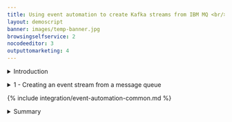```yaml
---
title: Using event automation to create Kafka streams from IBM MQ <br/>300-level live demo
layout: demoscript
banner: images/temp-banner.jpg
browsingselfservice: 2
nocodeeditor: 3
outputtomarketing: 4
---
```


<span id="top"></span>

<details markdown="1">

<summary>Introduction</summary>

Today we will see how Focus Corp, an online retailer, uses real-time transaction data to capitalize on time-sensitive revenue opportunities. 


Focus Corp has a goal of driving more revenue from its first-time customers. The marketing team want to send a high-value promotion to first-time customers immediately after a large initial order.


Focus Corp uses IBM MQ to coordinate transactions between its order management system and its payments gateway. We’ll see how these transactions can be harvested to generate an Apache Kafka event stream and exposed to other teams for reuse. The marketing team will use these event streams to precisely identify when, and to which customers, to send its highest-value promotional offers.


Let’s get started!

(Demo intro slides <a href="https://ibm.box.com/s/quzwd2gvn7zbo9oo19xi1o05gtdlvmwj" target="_blank" rel="noreferrer">here</a>)

(Printer-ready PDF of demo script <a href="https://ibm.box.com/s/jsz9v4mva1jdz7gg1fls3xk4rhgiezvh" target="_blank" rel="noreferrer">here</a>)

<br/><br/>

</details>

<p/>

<details markdown="1">

<summary>1 - Creating an event stream from a message queue</summary>

Focus Corp’s integration team exposes the enterprise’s data using event streams. This allows application teams to subscribe to the data without impacting the backend system, decoupling development, and lowering risks. The integration team has received a request to access customer orders. The order management system and its payment gateway exchange customer orders over IBM MQ. The integration team will tap into this communication, clone each of the orders and publish the messages into an event stream.

<br/>

| **1.1** | **Configure a new queue in IBM MQ for the cloned order messages** |
| :--- | :--- |
| **Narration** | Focus Corp’s integration team logs into the IBM MQ console. They create a new queue called TO.KAFKA to store the cloned order messages before they are published to Apache Kafka. |
| **Action** &nbsp; 1.1.1 | In the IBM MQ console, click on **manage**.<br/> <img src="images/1-1-MQ-Console.png" width="800" /> |
| **Action** &nbsp; 1.1.2 | Define a new queue by clicking on the **Create** button.<br/> <img src="images/1-1-MQ-Console-CreateQ-Button.png" width="800" /> |
| **Action** &nbsp; 1.1.3 | Click on the **Local** tile.<br/> <img src="images/1-1-MQ-Console-LocalQ.png" width="800" /> |
| **Action** &nbsp; 1.1.4 | Fill in **TO.KAFKA** (1) as the queue name and click **Create** (2).<br/> <img src="images/1-1-MQ-Console-CreateQ.png" width="800" /> |
| **Action** &nbsp; 1.1.5 | See the new queue in the table.<br/> <img src="images/1-1-MQ-Console-SeeNewQ.png" width="800" /> |

| **1.2** | **Configure IBM MQ to clone the orders** |
| :--- | :--- |
| **Narration** | Next the integration team identifies the queue that connects the order management system to the payment gateway. They review the messages as they are passing through MQ to verify they contain the expected payload. |
| **Action** &nbsp; 1.2.1 | Click on the **PAYMENT.REQ** queue.<br/> <img src="images/1-2-ClickQ.png" width="800" /> |
| **Action** &nbsp; 1.2.2 | Click on a message (1), scroll down (2) and show the order details (3).<br/> <img src="images/1-2-ShowMessage.png" width="800" /> |
| **Action** &nbsp; 1.2.3 | Click **Close**.<br/> <img src="images/1-2-CloseMessage.png" width="800" /> |
| **Narration** | They update the configuration to specify TO.KAFKA as the streaming queue. This causes IBM MQ to clone new messages to the PAYMENT.REQ queue. |
| **Action** &nbsp; 1.2.4 | Click the **Actions** button and select **View configuration**.<br/> <img src="images/1-2-ViewConfig.png" width="800" /> |
| **Action** &nbsp; 1.2.5 | Click the **Edit** button.<br/> <img src="images/1-2-EditConfig.png" width="800" /> |
| **Action** &nbsp; 1.2.6 | Select the **Storage** (1) section. In the Streaming queue name field type **TO.KAFKA** (2), and click **Save** (3).<br/> <img src="images/1-2-SaveConfig.png" width="800" /> |
| **Narration** | Once saved the new configuration is live, and the integration team can see cloned order messages in the TO.KAFKA queue. |
| **Action** &nbsp; 1.2.7 | Scroll to the top of the page (1), and select **Manage** (2).<br/> <img src="images/1-2-ViewQueues.png" width="800" /> |
| **Action** &nbsp; 1.2.8 | Click on the **TO.KAFKA** (1) queue.<br/> <img src="images/1-2-ViewStreamedMessages.png" width="800" /> |
| **Action** &nbsp; 1.2.9 | View the order messages building up on the queue.<br/> <img src="images/1-2-ViewClonedMessages.png" width="800" /> |

| **1.3** | **Define the Orders event stream** |
| :--- | :--- |
| **Narration** | Next the integration team opens the IBM Event Streams console to create the Orders stream where messages will be published. Options are provided to customize the data replication and retention settings. The team uses the default values, as their standard policy is to retain data for a week and to replicate for high availability.  |
| **Action** &nbsp; 1.3.1 | In the IBM Event Streams console, click on the **Create a topic** tile.<br/> <img src="images/1-3-CreateTile.png" width="800" /> |
| **Action** &nbsp; 1.3.2 | Specify **ORDERS** (1) as the Topic name, and click **Next** (2).<br/> <img src="images/1-3-TopicName.png" width="800" /> |
| **Action** &nbsp; 1.3.3 | Leave the number of partitions as the default, and click **Next** (1).<br/> <img src="images/1-3-Partitions.png" width="800" /> |
| **Action** &nbsp; 1.3.4 | Leave the retention settings as the default, and click **Next** (1).<br/> <img src="images/1-3-Retention.png" width="800" /> |
| **Action** &nbsp; 1.3.5 | Leave the replication settings as the default, and click **Create topic** (1).<br/> <img src="images/1-3-CreateTopic.png" width="800" /> |

| **1.4** | **Configure the IBM MQ to IBM Event Streams bridge** |
| :--- | :--- |
| **Narration** | Next the integration team open the Red Hat OpenShift console to configure the MQ to IBM Event Streams bridge. The bridge is supplied and supported by IBM and built on the Apache Kafka connector framework. The configuration includes the connectivity details for both IBM MQ and IBM Event Streams. Once created, the connector reads messages from the TO.KAFKA queue and publishes to the Order stream. |
| **Action** &nbsp; 1.4.1 | In the Red Hat OpenShift console, click on the **+** button in the top right.<br/> <img src="images/1-4-ClickPlus.png" width="800" /> |
| **Action** &nbsp; 1.4.2 | The configuration snippet to create the MQ to Kafka bridge is shown below. Copy this configuration snippet and paste (1) into the Red Hat OpenShift console, and click **Create** (2). <br/> <br/><inline-code code="apiVersion: eventstreams.ibm.com/v1beta2<br/>kind: KafkaConnector<br/>metadata:<br/>&nbsp;&nbsp;name: mq-connector<br/>&nbsp;&nbsp;namespace: cp4i<br/>&nbsp;&nbsp;labels:<br/>&nbsp;&nbsp;&nbsp;&nbsp;eventstreams.ibm.com/cluster: kafka-connect-cluster<br/>spec:<br/>&nbsp;&nbsp;class: com.ibm.eventstreams.connect.mqsource.MQSourceConnector<br/>&nbsp;&nbsp;tasksMax: 1<br/>&nbsp;&nbsp;config:<br/>&nbsp;&nbsp;&nbsp;&nbsp;# the Kafka topic to produce to<br/>&nbsp;&nbsp;&nbsp;&nbsp;topic: ORDERS<br/>&nbsp;&nbsp;&nbsp;&nbsp;# the MQ queue to get messages from<br/>&nbsp;&nbsp;&nbsp;&nbsp;mq.queue: TO.KAFKA<br/>&nbsp;&nbsp;&nbsp;&nbsp;# connection details for the queue manager<br/>&nbsp;&nbsp;&nbsp;&nbsp;mq.queue.manager: orders<br/>&nbsp;&nbsp;&nbsp;&nbsp;mq.connection.name.list: orders-ibm-mq(1414)<br/>&nbsp;&nbsp;&nbsp;&nbsp;mq.channel.name: SYSTEM.DEF.SVRCONN<br/>&nbsp;&nbsp;&nbsp;&nbsp;# format of the messages to transfer<br/>&nbsp;&nbsp;&nbsp;&nbsp;mq.message.body.jms: true<br/>&nbsp;&nbsp;&nbsp;&nbsp;mq.record.builder: com.ibm.eventstreams.connect.mqsource.builders.JsonRecordBuilder<br/>&nbsp;&nbsp;&nbsp;&nbsp;key.converter: org.apache.kafka.connect.storage.StringConverter<br/>&nbsp;&nbsp;&nbsp;&nbsp;value.converter: org.apache.kafka.connect.json.JsonConverter<br/>&nbsp;&nbsp;&nbsp;&nbsp;# whether to send the schema with the messages<br/>&nbsp;&nbsp;&nbsp;&nbsp;key.converter.schemas.enable: false<br/>&nbsp;&nbsp;&nbsp;&nbsp;value.converter.schemas.enable: false</code><br/>"></inline-code><img src="images/1-4-Paste.png" width="800" /> |

| **1.5** | **View the orders in the stream** |
| :--- | :--- |
| **Narration** | The integration team returns to the IBM Event Streams console to view the orders. They see the events that have been generated since they configured the streaming queue in IBM MQ. |
 **Action** &nbsp; 1.5.1 | Return to the IBM Event Streams console and show that the messages are being streamed into the topic. Click the topic icon (1), and select the **ORDERS** (2) topic. <br/> <br/><img src="images/1-5-NavigateToTopic.png" width="800" /> |
 **Action** &nbsp; 1.5.2 | All messages since the MQ streaming queue configuration update are seen. Click on one to view the details. <br/> <br/><img src="images/1-5-ViewEvent.png" width="800" /> |

| **1.6** | **Importing the streams into IBM Event Endpoint Management** |
| :--- | :--- |
| **Narration** | Next the integration team open the IBM Event Endpoint Management console. The console supports two usages, one for teams publishing event streams, and a second for those consuming. The integration team wants to import the order and customer streams by discovering the topic on IBM Event Streams. As this is the first time they have imported from IBM Event Streams they need to register the cluster.|
| **Action** &nbsp; 1.6.1 | In the IBM Event Endpoint Management console, click on the **topic** (1) icon and select the **Add topic** (2) button. <br/> <img src="images/1-6-ViewTopics.png" width="800" /> |
| **Action** &nbsp; 1.6.2 | Click **Add new cluster**. <br/> <img src="images/1-6-AddClusterWizard.png" width="800" /> |
| **Action** &nbsp; 1.6.3 | Specify **IBM Event Streams** (1) for the cluster name and click **Next** (2). <br/> <img src="images/1-6-ClusterName.png" width="800" /> |
| **Narration** | They enter the cluster connectivity details including the endpoint, certificates for secure communication and username / password credentials.|
| **Action** &nbsp; 1.6.4 | Specify **ademo-es-kafka-bootstrap.cp4i.svc:9095** (1) for the servers field and click **Next** (2). <br/> <img src="images/1-6-ClusterAddress.png" width="800" /> |
| **Action** &nbsp; 1.6.5 | Check the **Accept all certificates** (1) box and click **Next** (2). <br/> <img src="images/1-6-ClusterCert.png" width="800" /> |
| **Action** &nbsp; 1.6.6 | Specify **es-admin** (1) for the username, use the value outputted in the preparation section for the password (2), and click **Add cluster** (3). <br/> <img src="images/1-6-ClusterCredentials.png" width="800" /> |
| **Narration** | The available topics are discovered, and the team imports both the CUSTOMERS and ORDERS streams.|
| **Action** &nbsp; 1.6.7 | Select **IBM Event Streams** (1) and click **Next** (2). <br/> <img src="images/1-6-ClusterSelection.png" width="800" /> |
| **Action** &nbsp; 1.6.8 | Check **CUSTOMERS** (1) and **ORDERS** (2), and click **Add topic** (2). <br/> <img src="images/1-6-SelectTopics.png" width="800" /> |

| **1.7** | **Importing the streams into IBM Event Endpoint Management** |
| :--- | :--- |
| **Narration** | Next the integration team describes the streams, providing a description and example message. This information is displayed to consumers when they discover and subscribe to the event stream. They start by editing the CUSTOMERS stream. |
| **Action** &nbsp; 1.7.1 | Click on the **CUSTOMERS** (1) topic. <br/> <img src="images/1-7-SelectCustomerTopic.png" width="800" /> |
| **Action** &nbsp; 1.7.2 | Click on the **Edit information** (1) button. <br/> <img src="images/1-7-EditCustomer.png" width="800" /> |
| **Action** &nbsp; 1.7.3 | Enter **Events generated by the customer management system. A new event is created for each new user registration.** (1) as the description. <br/> <img src="images/1-7-CustomerDescription.png" width="800" /> |
| **Action** &nbsp; 1.7.4 | Scroll down and enter **customer** (1) as a tag and **customerservice@focus.corp** as the contact email. <br/> <img src="images/1-7-CustomerContact.png" width="800" /> |
| **Action** &nbsp; 1.7.5 | Select the **Event information** tab, scroll down to the sample message text box (2) and copy the content from below, and click **Save** (3). <br/> <br/><inline-code code="{<br/>&nbsp;&nbsp;&quot;customerid&quot;: &quot;acb3eb65-98a1-45c2-84d4-f5df157862b4&quot;,<br/>&nbsp;&nbsp;&quot;customername&quot;: &quot;Emilio Quitzon&quot;,<br/>&nbsp;&nbsp;&quot;registered&quot;: &quot;2023-10-24 19:20:35.638&quot;<br/>}"></inline-code> <img src="images/1-7-SampleCustomer.png" width="800" /> |
| **Narration** | The integration team publishes the event stream, which allows consumers to view and subscribe. |
| **Action** &nbsp; 1.7.6 | Select the **Manage** (1) tab and click on the **Publish topic +** (2) button. <br/> <img src="images/1-7-ManageCustomer.png" width="800" /> |
| **Action** &nbsp; 1.7.7 | Check the **production** (1) gateway group and click on **Publish topic** (2). <br/> <img src="images/1-7-PublishCustomer.png" width="800" /> |
| **Narration** | They repeat the same process for the ORDERS stream. |
| **Action** &nbsp; 1.7.8 | Select the **topics** (1) icon and click on the **ORDERS** (2) topic. <br/> <img src="images/1-7-SelectOrderTopic.png" width="800" /> |
| **Action** &nbsp; 1.7.9 | Click on the **Edit information** (1) button. <br/> <img src="images/1-7-EditOrder.png" width="800" /> |
| **Action** &nbsp; 1.7.10 | Enter **Events from the Focus Corp order management system. An event will be emitted for every new order that is made.** (1) as the description. <br/> <img src="images/1-7-OrderDescription.png" width="800" /> |
| **Action** &nbsp; 1.7.11 | Scroll down and enter **order** (1) as a tag and **orders@focus.corp** as the contact email. <br/> <img src="images/1-7-OrderContact.png" width="800" /> |
| **Action** &nbsp; 1.7.12 | Select the **Event information** tab, scroll down to the sample message text box (2) and copy the content from below, and click **Save** (3). <br/> <br/><inline-code code="{<br/>&nbsp;&nbsp;&quot;quantity&quot;: 9,<br/>&nbsp;&nbsp;&quot;price&quot;: 197.09,<br/>&nbsp;&nbsp;&quot;customerid&quot;: &quot;a7d1586b-ced1-462f-9e44-14e9e5013540&quot;,<br/>&nbsp;&nbsp;&quot;description&quot;: &quot;Composite Oversize 28in Tennis Racket&quot;,<br/>&nbsp;&nbsp;&quot;id&quot;: &quot;1eba7af9-b748-4754-b750-3459e589dccf&quot;,<br/>&nbsp;&nbsp;&quot;region&quot;: &quot;EMEA&quot;,<br/>&nbsp;&nbsp;&quot;ordertime&quot;: &quot;2023-10-24 19:26:04.839&quot;,<br/>&nbsp;&nbsp;&quot;customer&quot;: &quot;Reed McKenzie DDS&quot;<br/>}"></inline-code> <img src="images/1-7-SampleOrder.png" width="800" /> |
| **Action** &nbsp; 1.7.13 | Select the **Manage** (1) tab and click on the **Publish topic +** (2) button. <br/> <img src="images/1-7-ManageOrder.png" width="800" /> |
| **Action** &nbsp; 1.7.14 | Check the **production** (1) gateway group and click on **Publish topic** (2). <br/> <img src="images/1-7-PublishCustomer.png" width="800" /> |

<br/>

**[Go to top](#place1)**

<br/><br/>

</details>

<p/>

{% include integration/event-automation-common.md %}

<details markdown="1">

<summary>Summary</summary>

<br/>

In this demo we showed how Focus Corp used IBM MQ and IBM Event Automation to capitalize on time-sensitive revenue opportunities. Specifically, we saw the integration team configure IBM MQ to clone messages, and IBM Event Automation set up to publish them to an event stream. This and other streams were published to an Event catalog allowing consumers to discover and subscribe. The marketing team then used these streams to build an event processing flow. The flow detects in real-time which customers should receive the high value discount. This has transformed how quickly the marketing team can create new features and free them from requesting this from other teams.

Thank you for attending today’s presentation.


**[Go to top](#place1)**

<br/><br/>

</details>